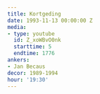 ```yaml
---
title: Kortgeding
date: 1993-11-13 00:00:00 Z
media:
- type: youtube
  id: Z_xoWBvO0nk
  starttime: 5
  endtime: 1776
ankers:
- Jan Becaus
decor: 1989-1994
hour: '19:30'
---
```


